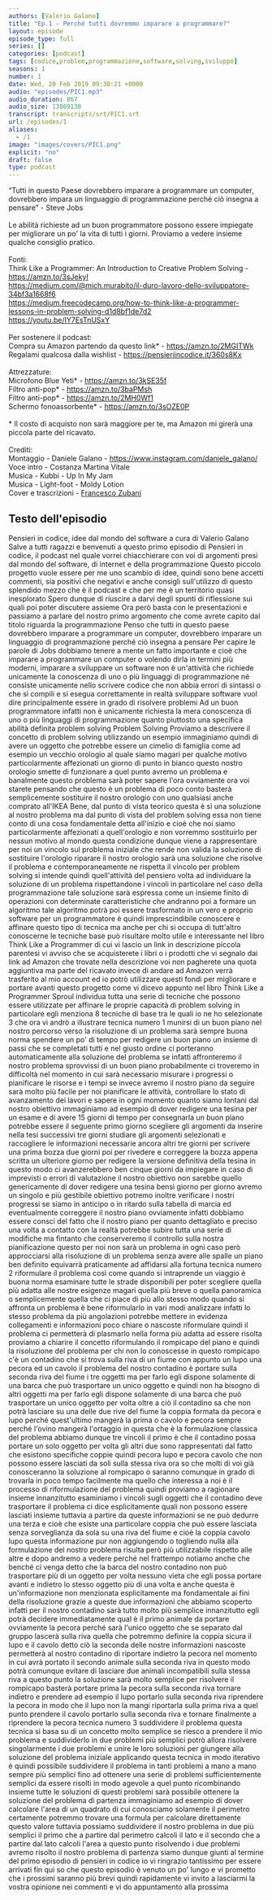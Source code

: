 ```yaml
---
authors: [Valerio Galano]
title: "Ep.1 - Perché tutti dovremmo imparare a programmare?"
layout: episode
episode_type: full
series: []
categories: [podcast]
tags: [codice,problem,programmazione,software,solving,sviluppo]
seasons: 1
number: 1
date: Wed, 20 Feb 2019 09:30:21 +0000
audio: "episodes/PIC1.mp3"
audio_duration: 867
audio_size: 13869138
transcript: transcripts/srt/PIC1.srt
url: /episodes/1
aliases: 
  - /1
image: "images/covers/PIC1.png"
explicit: "no"
draft: false
type: podcast
---
```

“Tutti in questo Paese dovrebbero imparare a programmare un computer, dovrebbero impara un linguaggio di programmazione perché ciò insegna a pensare” - Steve Jobs<br /><br />Le abilità richieste ad un buon programmatore possono essere impiegate per migliorare un po' la vita di tutti i giorni. Proviamo a vedere insieme qualche consiglio pratico.<br /><br />Fonti:<br />Think Like a Programmer: An Introduction to Creative Problem Solving - https://amzn.to/3sJekyI <br />https://medium.com/@mich.murabito/il-duro-lavoro-dello-sviluppatore-34bf3a1668f6 <br />https://medium.freecodecamp.org/how-to-think-like-a-programmer-lessons-in-problem-solving-d1d8bf1de7d2 <br />https://youtu.be/IY7EsTnUSxY <br /><br />Per sostenere il podcast:<br />Compra su Amazon partendo da questo link* - https://amzn.to/2MGITWk <br />Regalami qualcosa dalla wishlist - https://pensieriincodice.it/360s8Kx<br /><br />Attrezzature:<br />Microfono Blue Yeti* - https://amzn.to/3kSE35f <br />Filtro anti-pop* - https://amzn.to/3baPMsh <br />Filtro anti-pop* - https://amzn.to/2MH0Wf1 <br />Schermo fonoassorbente* - https://amzn.to/3sOZE0P <br /><br />* Il costo di acquisto non sarà maggiore per te, ma Amazon mi girerà una piccola parte del ricavato. <br /><br />Crediti:<br />Montaggio - Daniele Galano - https://www.instagram.com/daniele_galano/ <br />Voce intro - Costanza Martina Vitale<br />Musica - Kubbi - Up In My Jam<br />Musica - Light-foot - Moldy Lotion<br />Cover e trascrizioni - <a href="https://it.linkedin.com/in/francesco-zubani-5957081a6" rel="noopener">Francesco Zubani</a>

<!-- more -->

## Testo dell'episodio

Pensieri in codice, idee dal mondo del software a cura di Valerio Galano
Salve a tutti ragazzi e benvenuti a questo primo episodio di Pensieri in codice, il podcast
nel quale vorrei chiacchierare con voi di argomenti presi dal mondo del software, di internet e della programmazione
Questo piccolo progetto vuole essere per me uno scambio di idee, quindi sono bene accetti commenti, sia positivi che negativi
e anche consigli sull'utilizzo di questo splendido mezzo che è il podcast e che per me è un territorio quasi inesplorato
Spero dunque di riuscire a darvi degli spunti di riflessione sui quali poi poter discutere assieme
Ora però basta con le presentazioni e passiamo a parlare del nostro primo argomento che come avrete capito dal titolo riguarda la programmazione
Penso che tutti in questo paese dovrebbero imparare a programmare un computer,
dovrebbero imparare un linguaggio di programmazione perché ciò insegna a pensare
Per capire le parole di Jobs dobbiamo tenere a mente un fatto importante e cioè che imparare a programmare un computer
o volendo dirla in termini più moderni, imparare a sviluppare un software non è un'attività che richiede unicamente la conoscenza di uno o più linguaggi di programmazione
né consiste unicamente nello scrivere codice che non abbia errori di sintassi o che si compili e si esegua correttamente
in realtà sviluppare software vuol dire principalmente essere in grado di risolvere problemi
Ad un buon programmatore infatti non è unicamente richiesta la mera conoscenza di uno o più linguaggi di programmazione
quanto piuttosto una specifica abilità definita problem solving
Problem Solving
Proviamo a descrivere il concetto di problem solving utilizzando un esempio
immaginiamo quindi di avere un oggetto che potrebbe essere un cimelio di famiglia come ad esempio un vecchio orologio
al quale siamo magari per qualche motivo particolarmente affezionati
un giorno di punto in bianco questo nostro orologio smette di funzionare
a quel punto avremo un problema e banalmente questo problema sarà poter sapere l'ora
ovviamente ora voi starete pensando che questo è un problema di poco conto
basterà semplicemente sostituire il nostro orologio con uno qualsiasi anche comprato all'IKEA
Bene, dal punto di vista teorico questa è sì una soluzione al nostro problema
ma dal punto di vista del problem solving essa non tiene conto di una cosa fondamentale detta all'inizio
e cioè che noi siamo particolarmente affezionati a quell'orologio
e non vorremmo sostituirlo per nessun motivo al mondo
questa condizione dunque viene a rappresentare per noi un vincolo sul problema iniziale
che rende non valida la soluzione di sostituire l'orologio
riparare il nostro orologio sarà una soluzione che risolve il problema e contemporaneamente ne rispetta il vincolo
per problem solving si intende quindi quell'attività del pensiero
volta ad individuare la soluzione di un problema rispettandone i vincoli
in particolare nel caso della programmazione
tale soluzione sarà espressa come un insieme finito di operazioni con determinate caratteristiche
che andranno poi a formare un algoritmo
tale algoritmo potrà poi essere trasformato in un vero e proprio software
per un programmatore è quindi imprescindibile conoscere e affinare questo tipo di tecnica
ma anche per chi si occupa di tutt'altro conoscerne le tecniche base può risultare molto utile e interessante
nel libro Think Like a Programmer di cui vi lascio un link in descrizione
piccola parentesi
vi avviso che se acquisterete i libri o i prodotti che vi segnalo dai link ad Amazon che trovate nella descrizione
voi non pagherete una quota aggiuntiva ma parte del ricavato invece di andare ad Amazon
verrà trasferito al mio account
ed io potrò utilizzare questi fondi per migliorare e portare avanti questo progetto
come vi dicevo appunto nel libro Think Like a Programmer
Sproul individua tutta una serie di tecniche che possono essere utilizzate per affinare le proprie capacità di problem solving
in particolare egli menziona 8 tecniche di base tra le quali io ne ho selezionate 3 che ora vi andrò a illustrare
tecnica numero 1
munirsi di un buon piano
nel nostro percorso verso la risoluzione di un problema sarà sempre buona norma spendere un po' di tempo per redigere un buon piano
un insieme di passi che se completati tutti e nel giusto ordine ci porteranno automaticamente alla soluzione del problema
se infatti affronteremo il nostro problema sprovvissi di un buon piano probabilmente ci troveremo in difficoltà nel momento in cui sarà necessario misurare i progressi o pianificare le risorse e i tempi
se invece avremo il nostro piano da seguire sarà molto più facile per noi pianificare le attività, controllare lo stato di avanzamento dei lavori e sapere in ogni momento quanto siamo lontani dal nostro obiettivo
immaginiamo ad esempio di dover redigere una tesina per un esame e di avere 15 giorni di tempo per consegnarla
un buon piano potrebbe essere il seguente
primo giorno scegliere gli argomenti da inserire nella tesi
successivi tre giorni studiare gli argomenti selezionati e raccogliere le informazioni necessarie
ancora altri tre giorni per scrivere una prima bozza
due giorni poi per rivedere e correggere la bozza appena scritta
un ulteriore giorno per redigere la versione definitiva della tesina
in questo modo ci avanzerebbero ben cinque giorni da impiegare in caso di imprevisti o errori di valutazione
il nostro obiettivo non sarebbe quello genericamente di dover redigere una tesina
bensì giorno per giorno avremo un singolo e più gestibile obiettivo
potremo inoltre verificare i nostri progressi se siamo in anticipo o in ritardo sulla tabella di marcia
ed eventualmente correggere il nostro piano
ovviamente infatti dobbiamo essere consci del fatto che il nostro piano per quanto dettagliato e preciso
una volta a contatto con la realtà potrebbe subire tutta una serie di modifiche
ma fintanto che conserveremo il controllo sulla nostra pianificazione
questo per noi non sarà un problema
in ogni caso però approcciarsi alla risoluzione di un problema senza avere alle spalle un piano ben definito
equivarrà praticamente ad affidarsi alla fortuna
tecnica numero 2
riformulare il problema
così come quando si intraprende un viaggio è buona norma esaminare tutte le strade disponibili
per poter scegliere quella più adatta alle nostre esigenze
magari quella più breve o quella panoramica o semplicemente quella che ci piace di più
allo stesso modo quando si affronta un problema è bene riformularlo in vari modi
analizzare infatti lo stesso problema da più angolazioni potrebbe mettere in evidenza
collegamenti e informazioni poco chiare o nascoste
riformulare quindi il problema ci permetterà di plasmarlo nella forma più adatta ad essere risolta
proviamo a chiarire il concetto riformulando il rompicapo del piano
e quindi la risoluzione del problema
per chi non lo conoscesse in questo rompicapo c'è un contadino che si trova sulla riva di un fiume
con appunto un lupo una pecora ed un cavolo
il problema del nostro contadino è portare sulla seconda riva del fiume i tre oggetti
ma per farlo egli dispone solamente di una barca che può trasportare un unico oggetto
e quindi non ha bisogno di altri oggetti
ma per farlo egli dispone solamente di una barca che può trasportare un unico oggetto per volta
oltre a ciò il contadino sa che non potrà lasciare su una delle due rive del fiume
la coppia formata da pecora e lupo perché quest'ultimo mangerà la prima
o cavolo e pecora sempre perché l'ovino mangerà l'ortaggio
in questa che è la formulazione classica del problema abbiamo dunque tre vincoli
il primo è che il contadino possa portare un solo oggetto per volta
gli altri due sono rappresentati dal fatto che esistono specifiche coppie
quindi pecora lupo e pecora cavolo che non possono essere lasciati da soli sulla stessa riva
ora so che molti di voi già conosceranno la soluzione al rompicapo
o saranno comunque in grado di trovarla in poco tempo facilmente
ma quello che interessa a noi è il processo di riformulazione del problema
quindi proviamo a ragionare insieme
innanzitutto esaminiamo i vincoli sugli oggetti che il contadino deve trasportare
il problema ci dice esplicitamente quali non possono essere lasciati insieme
tuttavia a partire da queste informazioni se ne può dedurre una terza
e cioè che esiste una particolare coppia che può essere lasciata senza sorveglianza da sola
su una riva del fiume e cioè la coppia cavolo lupo
questa informazione pur non aggiungendo o togliendo nulla alla formulazione del nostro problema
risulta però più utilizzabile rispetto alle altre e dopo andremo a vedere perché
nel frattempo notiamo anche che benché ci venga detto che la barca del nostro contadino
non può trasportare più di un oggetto per volta
nessuno vieta che egli possa portare avanti e indietro lo stesso oggetto più di una volta
e anche questa è un'informazione non menzionata esplicitamente
ma fondamentale ai fini della risoluzione
grazie a queste due informazioni che abbiamo scoperto infatti
per il nostro contadino sarà tutto molto più semplice
innanzitutto egli potrà decidere immediatamente qual è il primo animale da portare
ovviamente la pecora perché sarà l'unico oggetto che se separato dal gruppo
lascerà sulla riva quella che potremmo definire la coppia sicura il lupo e il cavolo
detto ciò la seconda delle nostre informazioni nascoste
permetterà al nostro contadino di riportare indietro la pecora
nel momento in cui avrà portato il secondo animale sulla seconda riva
in questo modo potrà comunque evitare di lasciare due animali incompatibili sulla stessa riva
a questo punto la soluzione sarà molto semplice
per risolvere il rompicapo basterà portare prima la pecora sulla seconda riva
tornare indietro e prendere ad esempio il lupo
portarlo sulla seconda riva riprendere la pecora in modo che il lupo non la mangi
riportarla sulla prima riva a quel punto prendere il cavolo
portarlo sulla seconda riva e tornare finalmente a riprendere la pecora
tecnica numero 3 suddividere il problema
questa tecnica si basa su di un concetto molto semplice
se riesco a prendere il mio problema e suddividerlo in due problemi più semplici
potrò allora risolvere singolarmente i due problemi
e unire le loro soluzioni per giungere alla soluzione del problema iniziale
applicando questa tecnica in modo iterativo è quindi possibile suddividere il problema
in tanti problemi a mano a mano sempre più semplici
fino ad ottenere una serie di problemi sufficientemente semplici da essere risolti in modo agevole
a quel punto ricombinando insieme tutte le soluzioni di questi problemi
sarà possibile ottenere la soluzione del problema di partenza
immaginiamo ad esempio di dover calcolare l'area di un quadrato di cui conosciamo solamente il perimetro
certamente potremmo trovare una formula per calcolare direttamente questo valore
tuttavia possiamo suddividere il nostro problema in due più semplici
il primo che a partire dal perimetro calcoli il lato
e il secondo che a partire dal lato calcoli l'area
a questo punto risolvendo i due problemi avremo risolto il nostro problema di partenza
siamo dunque giunti al termine del primo episodio di pensieri in codice
io vi ringrazio tantissimo per essere arrivati fin qui
so che questo episodio è venuto un po' lungo e vi prometto che i prossimi saranno più brevi
quindi rapidamente vi invito a lasciarmi la vostra opinione nei commenti
e vi do appuntamento alla prossima

